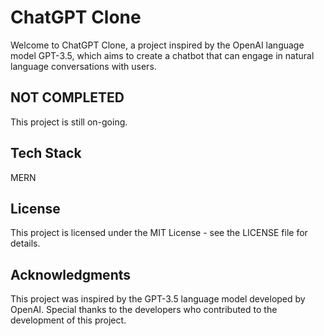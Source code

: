 # ChatGPT Clone

Welcome to ChatGPT Clone, a project inspired by the OpenAI language model GPT-3.5, which aims to create a chatbot that can engage in natural language conversations with users.

## NOT COMPLETED
This project is still on-going.

## Tech Stack
MERN
## License
This project is licensed under the MIT License - see the LICENSE file for details.

## Acknowledgments
This project was inspired by the GPT-3.5 language model developed by OpenAI. Special thanks to the developers who contributed to the development of this project.
